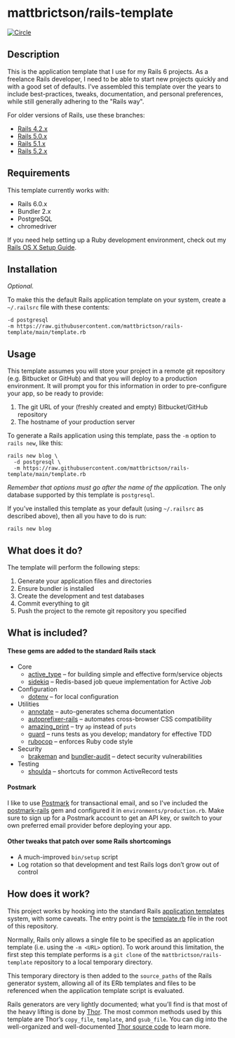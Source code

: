 # mattbrictson/rails-template

[![Circle](https://circleci.com/gh/mattbrictson/rails-template/tree/main.svg?style=shield)](https://app.circleci.com/pipelines/github/mattbrictson/rails-template?branch=main)

## Description

This is the application template that I use for my Rails 6 projects. As a freelance Rails developer, I need to be able to start new projects quickly and with a good set of defaults. I've assembled this template over the years to include best-practices, tweaks, documentation, and personal preferences, while still generally adhering to the "Rails way".

For older versions of Rails, use these branches:

* [Rails 4.2.x](https://github.com/mattbrictson/rails-template/tree/rails-42)
* [Rails 5.0.x](https://github.com/mattbrictson/rails-template/tree/rails-50)
* [Rails 5.1.x](https://github.com/mattbrictson/rails-template/tree/rails-51)
* [Rails 5.2.x](https://github.com/mattbrictson/rails-template/tree/rails-52)

## Requirements

This template currently works with:

* Rails 6.0.x
* Bundler 2.x
* PostgreSQL
* chromedriver

If you need help setting up a Ruby development environment, check out my [Rails OS X Setup Guide](https://mattbrictson.com/rails-osx-setup-guide).

## Installation

*Optional.*

To make this the default Rails application template on your system, create a `~/.railsrc` file with these contents:

```
-d postgresql
-m https://raw.githubusercontent.com/mattbrictson/rails-template/main/template.rb
```

## Usage

This template assumes you will store your project in a remote git repository (e.g. Bitbucket or GitHub) and that you will deploy to a production environment. It will prompt you for this information in order to pre-configure your app, so be ready to provide:

1. The git URL of your (freshly created and empty) Bitbucket/GitHub repository
2. The hostname of your production server

To generate a Rails application using this template, pass the `-m` option to `rails new`, like this:

```
rails new blog \
  -d postgresql \
  -m https://raw.githubusercontent.com/mattbrictson/rails-template/main/template.rb
```

*Remember that options must go after the name of the application.* The only database supported by this template is `postgresql`.

If you’ve installed this template as your default (using `~/.railsrc` as described above), then all you have to do is run:

```
rails new blog
```

## What does it do?

The template will perform the following steps:

1. Generate your application files and directories
2. Ensure bundler is installed
3. Create the development and test databases
4. Commit everything to git
5. Push the project to the remote git repository you specified

## What is included?

#### These gems are added to the standard Rails stack

* Core
    * [active_type][] – for building simple and effective form/service objects
    * [sidekiq][] – Redis-based job queue implementation for Active Job
* Configuration
    * [dotenv][] – for local configuration
* Utilities
    * [annotate][] – auto-generates schema documentation
    * [autoprefixer-rails][] – automates cross-browser CSS compatibility
    * [amazing_print][] – try `ap` instead of `puts`
    * [guard][] – runs tests as you develop; mandatory for effective TDD
    * [rubocop][] – enforces Ruby code style
* Security
    * [brakeman][] and [bundler-audit][] – detect security vulnerabilities
* Testing
    * [shoulda][] – shortcuts for common ActiveRecord tests

#### Postmark

I like to use [Postmark][] for transactional email, and so I've included the [postmark-rails][] gem and configured it in `environments/production.rb`. Make sure to sign up for a Postmark account to get an API key, or switch to your own preferred email provider before deploying your app.

#### Other tweaks that patch over some Rails shortcomings

* A much-improved `bin/setup` script
* Log rotation so that development and test Rails logs don’t grow out of control

## How does it work?

This project works by hooking into the standard Rails [application templates][] system, with some caveats. The entry point is the [template.rb][] file in the root of this repository.

Normally, Rails only allows a single file to be specified as an application template (i.e. using the `-m <URL>` option). To work around this limitation, the first step this template performs is a `git clone` of the `mattbrictson/rails-template` repository to a local temporary directory.

This temporary directory is then added to the `source_paths` of the Rails generator system, allowing all of its ERb templates and files to be referenced when the application template script is evaluated.

Rails generators are very lightly documented; what you’ll find is that most of the heavy lifting is done by [Thor][]. The most common methods used by this template are Thor’s `copy_file`, `template`, and `gsub_file`. You can dig into the well-organized and well-documented [Thor source code][thor] to learn more.

[active_type]:https://github.com/makandra/active_type
[sidekiq]:http://sidekiq.org
[dotenv]:https://github.com/bkeepers/dotenv
[annotate]:https://github.com/ctran/annotate_models
[autoprefixer-rails]:https://github.com/ai/autoprefixer-rails
[amazing_print]:https://github.com/amazing-print/amazing_print
[guard]:https://github.com/guard/guard
[rubocop]:https://github.com/bbatsov/rubocop
[Postmark]:http://postmarkapp.com
[postmark-rails]:http://www.rubydoc.info/gems/postmark-rails/0.12.0
[brakeman]:https://github.com/presidentbeef/brakeman
[bundler-audit]:https://github.com/rubysec/bundler-audit
[shoulda]:https://github.com/thoughtbot/shoulda
[application templates]:http://guides.rubyonrails.org/generators.html#application-templates
[template.rb]: template.rb
[thor]: https://github.com/erikhuda/thor
